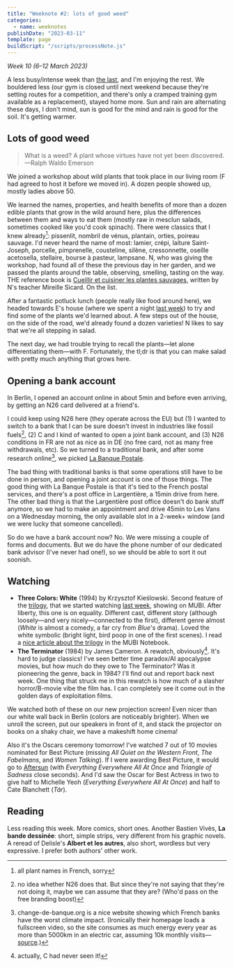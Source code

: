 ```yaml
---
title: "Weeknote #2: lots of good weed"
categories:
  - name: weeknotes
publishDate: "2023-03-11"
template: page
buildScript: "/scripts/processNote.js"
---
```


_Week 10 (6–12 March 2023)_

A less busy/intense week than [the last](/notes/weeknote-1-first-crag-climb/), and I'm enjoying the rest. We bouldered less (our gym is closed until next weekend because they're setting routes for a competition, and there's only a cramped training gym available as a replacement), stayed home more. Sun and rain are alternating these days, I don't mind, sun is good for the mind and rain is good for the soil. It's getting warmer.

## Lots of good weed

> What is a weed? A plant whose virtues have not yet been discovered.  
> —Ralph Waldo Emerson

We joined a workshop about wild plants that took place in our living room (F had agreed to host it before we moved in). A dozen people showed up, mostly ladies above 50.

We learned the names, properties, and health benefits of more than a dozen edible plants that grow in the wild around here, plus the differences between them and ways to eat them (mostly raw in mesclun salads, sometimes cooked like you'd cook spinach). There were classics that I knew already[^1]: pissenlit, nombril de vénus, plantain, orties, poireau sauvage. I'd never heard the name of most: lamier, crépi, laiture Saint-Joseph, porcelle, pimprenelle, cousteline, silène, cressonnette, oseille acetosella, stellaire, bourse à pasteur, lampsane. N, who was giving the workshop, had found all of these the previous day in her garden, and we passed the plants around the table, observing, smelling, tasting on the way. THE reference book is [Cueillir et cuisiner les plantes sauvages](https://www.decitre.fr/livres/cueillir-et-cuisiner-les-plantes-sauvages-9782744909009.html), written by N's teacher Mireille Sicard. On the list.

After a fantastic potluck lunch (people really like food around here), we headed towards E's house (where we spent a night [last week](/notes/weeknote-1-first-crag-climb/)) to try and find some of the plants we'd learned about. A few steps out of the house, on the side of the road, we'd already found a dozen varieties! N likes to say that we're all stepping in salad.

The next day, we had trouble trying to recall the plants—let alone differentiating them—with F. Fortunately, the tl;dr is that you can make salad with pretty much anything that grows here.

## Opening a bank account

In Berlin, I opened an account online in about 5min and before even arriving, by getting an N26 card delivered at a friend's.

I could keep using N26 here (they operate across the EU) but (1) I wanted to switch to a bank that I can be sure doesn't invest in industries like fossil fuels[^2], (2) C and I kind of wanted to open a joint bank account, and (3) N26 conditions in FR are not as nice as in DE (no free card, not as many free withdrawals, etc). So we turned to a traditional bank, and after some research online[^3], we picked [La Banque Postale](https://www.labanquepostale.fr/).

The bad thing with traditional banks is that some operations still have to be done in person, and opening a joint account is one of those things. The good thing with La Banque Postale is that it's tied to the French postal services, and there's a post office in Largentière, a 15min drive from here. The other bad thing is that the Largentière post office doesn't do bank stuff anymore, so we had to make an appointment and drive 45min to Les Vans on a Wednesday morning, the only available slot in a 2-week+ window (and we were lucky that someone cancelled).

So do we have a bank account now? No. We were missing a couple of forms and documents. But we do have the phone number of our dedicated bank advisor (I've never had one!), so we should be able to sort it out soonish.

## Watching

- **Three Colors: White** (1994) by Krzysztof Kieślowski. Second feature of the [trilogy](https://en.wikipedia.org/wiki/Three_Colours_trilogy), that we started watching [last week](/notes/weeknote-1-first-crag-climb/), showing on MUBI. After liberty, this one is on equality. Different cast, different story (although loosely—and very nicely—connected to the first), different genre almost (_White_ is almost a comedy, a far cry from _Blue_'s drama). Loved the white symbolic (bright light, bird poop in one of the first scenes). I read a [nice article about the trilogy](https://mubi.com/notebook/posts/love-at-first-sight-krzysztof-kieslowski-s-three-colors) in the MUBI Notebook.
- **The Terminator** (1984) by James Cameron. A rewatch, obviously[^4]. It's hard to judge classics! I've seen better time paradox/AI apocalypse movies, but how much do they owe to The Terminator? Was it pioneering the genre, back in 1984? I'll find out and report back next week. One thing that struck me in this rewatch is how much of a slasher horror/B-movie vibe the film has. I can completely see it come out in the golden days of exploitation films.

We watched both of these on our new projection screen! Even nicer than our white wall back in Berlin (colors are noticeably brighter). When we unroll the screen, put our speakers in front of it, and stack the projector on books on a shaky chair, we have a makeshift home cinema!

Also it's the Oscars ceremony tomorrow! I've watched 7 out of 10 movies nominated for Best Picture (missing _All Quiet on the Western Front_, _The Fabelmans_, and _Women Talking_). If I were awarding Best Picture, it would go to [Aftersun](/articles/watching-aftersun/) (with _Everything Everywhere All At Once_ and _Triangle of Sadness_ close seconds). And I'd saw the Oscar for Best Actress in two to give half to Michelle Yeoh (_Everything Everywhere All At Once_) and half to Cate Blanchett (_Tár_).

## Reading

Less reading this week. More comics, short ones. Another Bastien Vivès, **La bande dessinée**: short, simple strips, very different from his graphic novels. A reread of Delisle's **Albert et les autres**, also short, wordless but very expressive. I prefer both authors' other work.

[^1]: all plant names in French, sorry
[^2]: no idea whether N26 does that. But since they're not saying that they're not doing it, maybe we can assume that they are? (Who'd pass on the free branding boost)
[^3]: change-de-banque.org is a nice website showing which French banks have the worst climate impact. (Ironically their homepage loads a fullscreen video, so the site consumes as much energy every year as more than 5000km in an electric car, assuming 10k monthly visits—[source](https://www.websitecarbon.com/website/change-de-banque-org/).)
[^4]: actually, C had never seen it!
